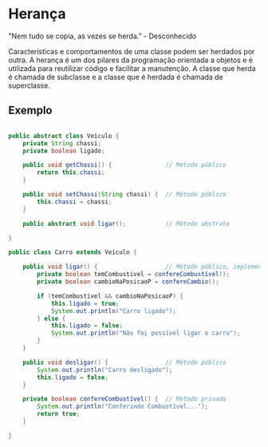 # Herança #

"Nem tudo se copia, as vezes se herda." - Desconhecido

Características e comportamentos de uma classe podem ser herdados por outra. A herança é um dos pilares da programação orientada a objetos e é utilizada para reutilizar código e facilitar a manutenção. A classe que herda é chamada de subclasse e a classe que é herdada é chamada de superclasse.

## Exemplo ##

```java

public abstract class Veiculo {
    private String chassi;
    private boolean ligado;

    public void getChassi() {               // Método público
        return this.chassi;
    }

    public void setChassi(String chassi) {  // Método público
        this.chassi = chassi;
    }

    public abstract void ligar();           // Método abstrato

}

public class Carro extends Veiculo {

    public void ligar() {                   // Método público, implementação do método abstrato e herdado da classe Veiculo
        private boolean temCombustivel = confereCombustível();
        private boolean cambioNaPosicaoP = confereCambio();

        if (temCombustivel && cambioNaPosicaoP) {
            this.ligado = true;
            System.out.println("Carro ligado");
        } else {
            this.ligado = false;
            System.out.println("Não foi possível ligar o carro");
        }
    }

    public void desligar() {                // Método público
        System.out.println("Carro desligado");
        this.ligado = false;
    }

    private boolean confereCombustível() {  // Método privado
        System.out.println("Conferindo Combustível...");
        return true;
    }

}
```

